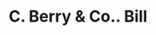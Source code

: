 ---
doi: 10.7916/D8PZ6MW8
date_other: '1916'
date_other_textual: '1916'
form: printed ephemera
genre:
- Invoices
name:
- C. Berry & Co.
object_in_context_url: https://biggert.cul.columbia.edu/items/view/ave_biggert_00348
subject_hierarchical_geographic:
- Boston, Massachusetts, United States
subject_name:
- C. Berry & Co.
title: C. Berry & Co.. Bill
sort_title: C. Berry & Co.. Bill
call_number: ave_biggert_00348
coordinates:
- 42.35805555555556,-71.06361111111111
pid: ave_biggert_00348
identifiers: ave_biggert_00348
thumbnail: https://derivativo-1.library.columbia.edu/iiif/2/ldpd:344067/full/!256,256/0/native.jpg
permalink: "/biggert/ave_biggert_00348/"
layout: iiif-image-page
---